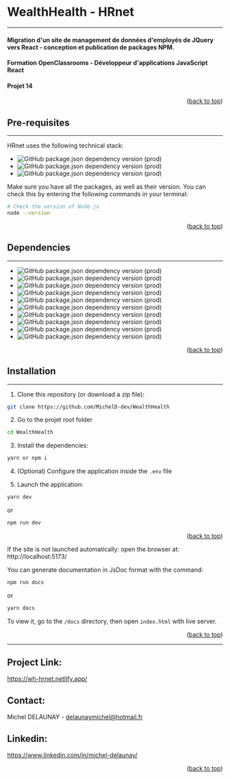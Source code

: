# WealthHealth - HRnet

---

#### Migration d'un site de management de données d'employés de JQuery vers React - conception et publication de packages NPM.

#### Formation OpenClassrooms - Développeur d'applications JavaScript React

#### Projet 14

<p align="right">(<a href="#readme-top">back to top</a>)</p>

## Pre-requisites

---

HRnet uses the following technical stack:

- ![GitHub package.json dependency version (prod)](https://img.shields.io/static/v1?label=Node&message=>=14.0.0&color=informational?style=for-the-badge&logo=node)
- ![GitHub package.json dependency version (prod)](https://img.shields.io/static/v1?label=Yarn&message=>=3.3.1&color=informational?style=for-the-badge&logo=yarn)
- ![GitHub package.json dependency version (prod)](https://img.shields.io/static/v1?label=Npm&message=>=6.14.17&color=informational?style=for-the-badge&logo=npm)

Make sure you have all the packages, as well as their version. You can check
this by entering the following commands in your terminal:

```bash
# Check the version of Node.js
node --version
```

<p align="right">(<a href="#readme-top">back to top</a>)</p>

## Dependencies

---

- ![GitHub package.json dependency version (prod)](https://img.shields.io/static/v1?label=Vite&message=v4.1.0&color=informational?style=for-the-badge&logo=vite)
- ![GitHub package.json dependency version (prod)](https://img.shields.io/static/v1?label=React&message=v18.2.0&color=informational?style=for-the-badge&logo=react)
- ![GitHub package.json dependency version (prod)](https://img.shields.io/static/v1?label=React-router&message=v6.8.1&color=informational?style=for-the-badge&logo=react-router)
- ![GitHub package.json dependency version (prod)](https://img.shields.io/static/v1?label=React-datepicker&message=v4.8.0&color=informational?style=for-the-badge&logo=react-datepicker)
- ![GitHub package.json dependency version (prod)](https://img.shields.io/static/v1?label=Tanstack-table&message=v8.7.9&color=informational?style=for-the-badge&logo=tanstack-table)
- ![GitHub package.json dependency version (prod)](https://img.shields.io/static/v1?label=Supabase&message=v1.38.2&color=informational?style=for-the-badge&logo=supabase)
- ![GitHub package.json dependency version (prod)](https://img.shields.io/static/v1?label=Tailwindcss&message=v3.2.6&color=informational?style=for-the-badge&logo=tailwindcss)
- ![GitHub package.json dependency version (prod)](https://img.shields.io/static/v1?label=React-hook-form&message=v7.43.1&color=informational?style=for-the-badge&logo=react-hook-form)
- ![GitHub package.json dependency version (prod)](https://img.shields.io/static/v1?label=Zod&message=v3.20.6&color=informational?style=for-the-badge&logo=zod)
- ![GitHub package.json dependency version (prod)](https://img.shields.io/static/v1?label=Validator&message=v13.9.0&color=informational?style=for-the-badge&logo=validator)

<p align="right">(<a href="#readme-top">back to top</a>)</p>

## Installation

---

1. Clone this repository (or download a zip file):

```bash
git clone https://github.com/MichelD-dev/WealthHealth
```

2. Go to the projet root folder

```bash
cd WealthHealth
```

3. Install the dependencies:

```bash
yarn or npm i
```

4. (Optional) Configure the application inside the `.env` file

5. Launch the application:

```bash
yarn dev
```

or

```bash
npm run dev
```

<p align="right">(<a href="#readme-top">back to top</a>)</p>

If the site is not launched automatically: open the browser at:
http://localhost:5173/

You can generate documentation in JsDoc format with the command:

```bash
npm run docs
```

or

```bash
yarn docs
```

To view it, go to the `/docs` directory, then open `index.html` with live
server.

<p align="right">(<a href="#readme-top">back to top</a>)</p>

---

## Project Link:

https://wh-hrnet.netlify.app/

## Contact:

Michel DELAUNAY - delaunaymichel@hotmail.fr

## Linkedin:

https://www.linkedin.com/in/michel-delaunay/

<p align="right">(<a href="#readme-top">back to top</a>)</p>
